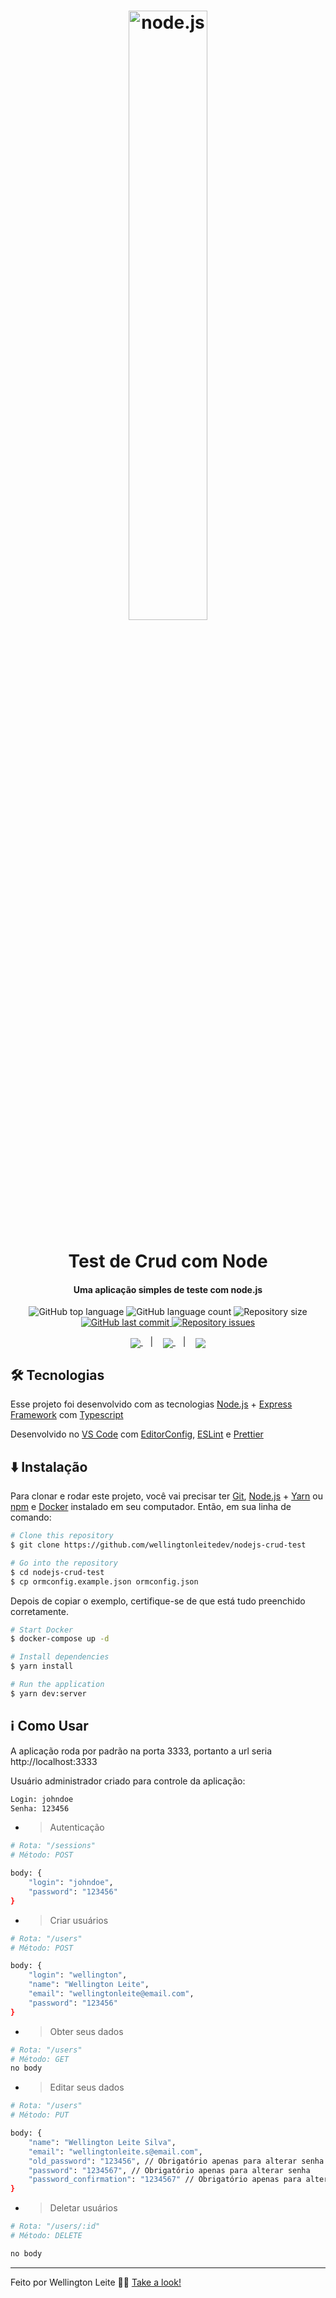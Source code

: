 <h1 align="center">
    <img width="50%" alt="node.js" src="https://nodejs.org/static/images/logos/nodejs-new-pantone-black.svg" />
    <br><br>
    Test de Crud com Node
</h1>

<h4 align="center">
  Uma aplicação simples de teste com node.js
</h4>
<p align="center">
  <img alt="GitHub top language" src="https://img.shields.io/github/languages/top/wellingtonleitedev/nodejs-crud-test.svg">

  <img alt="GitHub language count" src="https://img.shields.io/github/languages/count/wellingtonleitedev/nodejs-crud-test.svg">

  <img alt="Repository size" src="https://img.shields.io/github/repo-size/wellingtonleitedev/nodejs-crud-test.svg">
  <a href="https://github.com/wellingtonleitedev/gobarber/commits/master">
    <img alt="GitHub last commit" src="https://img.shields.io/github/last-commit/wellingtonleitedev/nodejs-crud-test.svg">
  </a>

  <a href="https://github.com/wellingtonleitedev/gobarber/issues">
    <img alt="Repository issues" src="https://img.shields.io/github/issues/wellingtonleitedev/nodejs-crud-test.svg">
  </a>
</p>

<p align="center">
  <a href="#rocket-tecnologias">
    <img align="center" src="https://img.shields.io/badge/Tecnologias-a5a5a5"/>
  </a>&nbsp;&nbsp;&nbsp;|&nbsp;&nbsp;&nbsp;
  <a href="#arrow-down-instalacao">
    <img align="center" src="https://img.shields.io/badge/Instalação-a5a5a5"/>
  </a>&nbsp;&nbsp;&nbsp;|&nbsp;&nbsp;&nbsp;
  <a href="#information_source-como-usar">
    <img align="center" src="https://img.shields.io/badge/Como_Usar-a5a5a5"/>
  </a>
</p>

## :hammer_and_wrench: Tecnologias

Esse projeto foi desenvolvido com as tecnologias [Node.js][nodejs] + [Express Framework][express] com [Typescript][ts]

Desenvolvido no [VS Code][vc] com [EditorConfig][vceditconfig], [ESLint][vceslint] e [Prettier][vcprettier]

## :arrow_down: Instalação 

Para clonar e rodar este projeto, você vai precisar ter [Git](https://git-scm.com), [Node.js][nodejs] + [Yarn][yarn] ou [npm][npm] e [Docker](https://www.docker.com/) instalado em seu computador. Então, em sua linha de comando:

```bash
# Clone this repository
$ git clone https://github.com/wellingtonleitedev/nodejs-crud-test

# Go into the repository
$ cd nodejs-crud-test
$ cp ormconfig.example.json ormconfig.json
```

Depois de copiar o exemplo, certifique-se de que está tudo preenchido corretamente.


```bash
# Start Docker
$ docker-compose up -d

# Install dependencies
$ yarn install

# Run the application
$ yarn dev:server
```

## :information_source: Como Usar

A aplicação roda por padrão na porta 3333, portanto a url seria http://localhost:3333

Usuário administrador criado para controle da aplicação:

```bash
Login: johndoe
Senha: 123456
```

- > Autenticação
```bash
# Rota: "/sessions"
# Método: POST 

body: {
	"login": "johndoe",
	"password": "123456"
}
```

- > Criar usuários
```bash
# Rota: "/users"
# Método: POST

body: {
	"login": "wellington",
	"name": "Wellington Leite",
	"email": "wellingtonleite@email.com",
	"password": "123456"
}
```

- > Obter seus dados
```bash
# Rota: "/users"
# Método: GET 
no body
```
- > Editar seus dados
```bash
# Rota: "/users"
# Método: PUT

body: {
	"name": "Wellington Leite Silva",
	"email": "wellingtonleite.s@email.com",
	"old_password": "123456", // Obrigatório apenas para alterar senha
	"password": "1234567", // Obrigatório apenas para alterar senha
	"password_confirmation": "1234567" // Obrigatório apenas para alterar senha
}
```

- > Deletar usuários
```bash
# Rota: "/users/:id"
# Método: DELETE

no body
```

---

Feito por Wellington Leite 👨‍💻 [Take a look!](https://www.linkedin.com/in/wellington-leite/)

[nodejs]: https://nodejs.org/
[express]: https://expressjs.com/
[ts]: https://www.typescriptlang.org/
[yarn]: https://yarnpkg.com/
[npm]: https://www.npmjs.com/
[vc]: https://code.visualstudio.com/
[vceditconfig]: https://marketplace.visualstudio.com/items?itemName=EditorConfig.EditorConfig
[vceslint]: https://marketplace.visualstudio.com/items?itemName=dbaeumer.vscode-eslint
[vcprettier]: https://marketplace.visualstudio.com/items?itemName=esbenp.prettier-vscode
